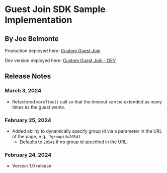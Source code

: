 # Guest Join SDK Sample Implementation

## By Joe Belmonte

Production deployed here: [Custom Guest Join](https://www.glancedev1.com/joeb/guestjoin/guestjoin.html)

Dev version deployed here: [Custom Guest Join - DEV](https://www.glancedev1.com/joeb/dev/guestjoin/guestjoin.html)

## Release Notes

### March 3, 2024

- Refactored `moreTime()` call so that the timeout can be extended as many times as the guest wants.

### February 25, 2024

- Added ability to dynamically specify group id via a parameter in the URL of the page, e.g., `?groupid=20541`
  - Defaults to `20541` if no group id specified in the URL.

### February 24, 2024

- Version 1.0 release

